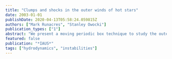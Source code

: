 ```yaml
---
title: "Clumps and shocks in the outer winds of hot stars"
date: 2003-01-01
publishDate: 2020-04-13T05:58:24.059815Z
authors: ["Mark Runacres", "Stanley Owocki"]
publication_types: ["1"]
abstract: "We present a moving periodic box technique to study the outer-wind evolution of instability-generated structure in hot-star winds. This has considerable computational and conceptual advantages"
featured: false
publication: "*IAUS*"
tags: ["hydrodynamics", "instabilities"]
---
```


